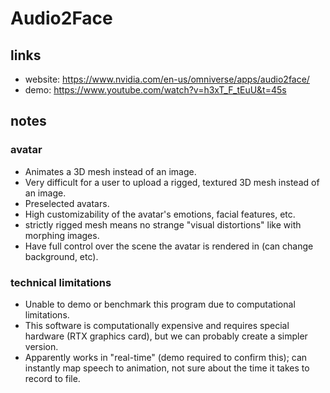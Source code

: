 # Audio2Face

## links
- website: https://www.nvidia.com/en-us/omniverse/apps/audio2face/
- demo: https://www.youtube.com/watch?v=h3xT_F_tEuU&t=45s

## notes
### avatar
- Animates a 3D mesh instead of an image.
- Very difficult for a user to upload a rigged, textured 3D mesh instead of an image.
- Preselected avatars.
- High customizability of the avatar's emotions, facial features, etc.
- strictly rigged mesh means no strange "visual distortions" like with morphing images.
- Have full control over the scene the avatar is rendered in (can change background, etc).

### technical limitations
- Unable to demo or benchmark this program due to computational limitations.
- This software is computationally expensive and requires special hardware (RTX graphics card), but we can probably create a simpler version.
- Apparently works in "real-time" (demo required to confirm this); can instantly map speech to animation, not sure about the time it takes to record to file.